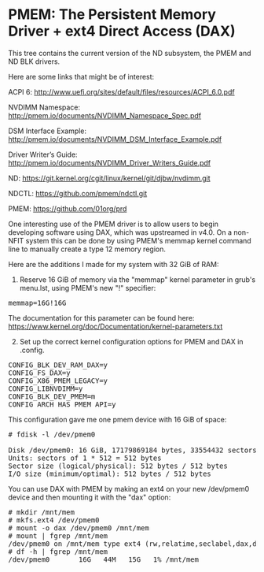 PMEM: The Persistent Memory Driver + ext4 Direct Access (DAX)
=========================================================

This tree contains the current version of the ND subsystem, the PMEM and ND BLK
drivers.  

Here are some links that might be of interest:

ACPI 6: http://www.uefi.org/sites/default/files/resources/ACPI_6.0.pdf

NVDIMM Namespace: http://pmem.io/documents/NVDIMM_Namespace_Spec.pdf

DSM Interface Example: http://pmem.io/documents/NVDIMM_DSM_Interface_Example.pdf

Driver Writer’s Guide: http://pmem.io/documents/NVDIMM_Driver_Writers_Guide.pdf

ND: https://git.kernel.org/cgit/linux/kernel/git/djbw/nvdimm.git

NDCTL: https://github.com/pmem/ndctl.git

PMEM: https://github.com/01org/prd

One interesting use of the PMEM driver is to allow users to begin developing
software using DAX, which was upstreamed in v4.0.  On a non-NFIT system this
can be done by using PMEM's memmap kernel command line to manually create a
type 12 memory region.

Here are the additions I made for my system with 32 GiB of RAM:

1) Reserve 16 GiB of memory via the "memmap" kernel parameter in grub's
menu.lst, using PMEM's new "!" specifier:

<pre>
memmap=16G!16G
</pre>

The documentation for this parameter can be found here:
https://www.kernel.org/doc/Documentation/kernel-parameters.txt

2) Set up the correct kernel configuration options for PMEM and DAX in .config.

<pre>
CONFIG_BLK_DEV_RAM_DAX=y
CONFIG_FS_DAX=y
CONFIG_X86_PMEM_LEGACY=y
CONFIG_LIBNVDIMM=y
CONFIG_BLK_DEV_PMEM=m
CONFIG_ARCH_HAS_PMEM_API=y
</pre>

This configuration gave me one pmem device with 16 GiB of space:

<pre>
# fdisk -l /dev/pmem0

Disk /dev/pmem0: 16 GiB, 17179869184 bytes, 33554432 sectors
Units: sectors of 1 * 512 = 512 bytes
Sector size (logical/physical): 512 bytes / 512 bytes
I/O size (minimum/optimal): 512 bytes / 512 bytes
</pre>

You can use DAX with PMEM by making an ext4 on your new /dev/pmem0 device
and then mounting it with the "dax" option:

<pre>
# mkdir /mnt/mem
# mkfs.ext4 /dev/pmem0
# mount -o dax /dev/pmem0 /mnt/mem
# mount | fgrep /mnt/mem
/dev/pmem0 on /mnt/mem type ext4 (rw,relatime,seclabel,dax,data=ordered)
# df -h | fgrep /mnt/mem
/dev/pmem0       16G   44M   15G   1% /mnt/mem
</pre>
